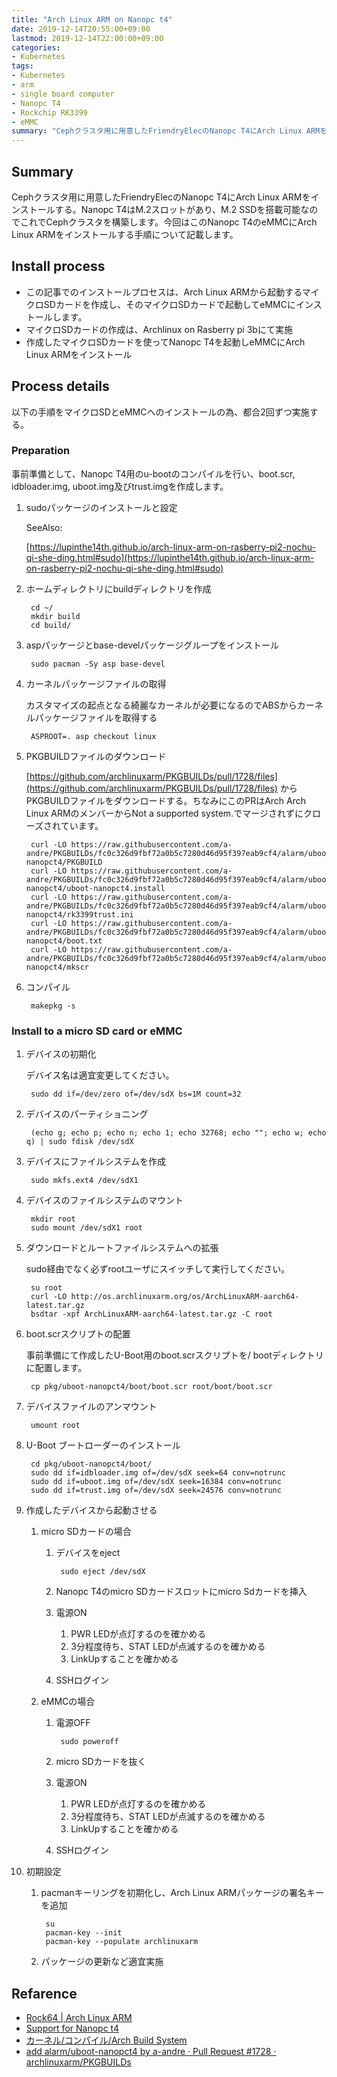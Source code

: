 ```yaml
---
title: "Arch Linux ARM on Nanopc t4"
date: 2019-12-14T20:55:00+09:00
lastmod: 2019-12-14T22:00:00+09:00
categories:
- Kubernetes
tags:
- Kubernetes
- arm
- single board computer
- Nanopc T4
- Rockchip RK3399
- eMMC
summary: "Cephクラスタ用に用意したFriendryElecのNanopc T4にArch Linux ARMをインストールする。Nanopc T4はM.2スロットがあり、M.2 SSDを搭載可能なのでこれでCephクラスタを構築します。今回はこのNanopc T4のeMMCにArch Linux ARMをインストールする手順について記載します。"
---
```



## Summary
Cephクラスタ用に用意したFriendryElecのNanopc T4にArch Linux ARMをインストールする。Nanopc T4はM.2スロットがあり、M.2 SSDを搭載可能なのでこれでCephクラスタを構築します。今回はこのNanopc T4のeMMCにArch Linux ARMをインストールする手順について記載します。

## Install process

- この記事でのインストールプロセスは、Arch Linux ARMから起動するマイクロSDカードを作成し、そのマイクロSDカードで起動してeMMCにインストールします。
- マイクロSDカードの作成は、Archlinux on Rasberry pi 3bにて実施
- 作成したマイクロSDカードを使ってNanopc T4を起動しeMMCにArch Linux ARMをインストール


## Process details

以下の手順をマイクロSDとeMMCへのインストールの為、都合2回ずつ実施する。

### Preparation

事前準備として、Nanopc T4用のu-bootのコンパイルを行い、boot.scr, idbloader.img, uboot.img及びtrust.imgを作成します。

1. sudoパッケージのインストールと設定

    SeeAlso: 

    [https://lupinthe14th.github.io/arch-linux-arm-on-rasberry-pi2-nochu-qi-she-ding.html#sudo](https://lupinthe14th.github.io/arch-linux-arm-on-rasberry-pi2-nochu-qi-she-ding.html#sudo)

1. ホームディレクトリにbuildディレクトリを作成

        cd ~/      
        mkdir build
        cd build/

1. aspパッケージとbase-develパッケージグループをインストール

        sudo pacman -Sy asp base-devel

1. カーネルパッケージファイルの取得

    カスタマイズの起点となる綺麗なカーネルが必要になるのでABSからカーネルパッケージファイルを取得する

        ASPROOT=. asp checkout linux

1. PKGBUILDファイルのダウンロード

    [https://github.com/archlinuxarm/PKGBUILDs/pull/1728/files](https://github.com/archlinuxarm/PKGBUILDs/pull/1728/files) からPKGBUILDファイルをダウンロードする。ちなみにこのPRはArch Arch Linux ARMのメンバーからNot a supported system.でマージされずにクローズされています。

        curl -LO https://raw.githubusercontent.com/a-andre/PKGBUILDs/fc0c326d9fbf72a0b5c7280d46d95f397eab9cf4/alarm/uboot-nanopct4/PKGBUILD
        curl -LO https://raw.githubusercontent.com/a-andre/PKGBUILDs/fc0c326d9fbf72a0b5c7280d46d95f397eab9cf4/alarm/uboot-nanopct4/uboot-nanopct4.install
        curl -LO https://raw.githubusercontent.com/a-andre/PKGBUILDs/fc0c326d9fbf72a0b5c7280d46d95f397eab9cf4/alarm/uboot-nanopct4/rk3399trust.ini
        curl -LO https://raw.githubusercontent.com/a-andre/PKGBUILDs/fc0c326d9fbf72a0b5c7280d46d95f397eab9cf4/alarm/uboot-nanopct4/boot.txt
        curl -LO https://raw.githubusercontent.com/a-andre/PKGBUILDs/fc0c326d9fbf72a0b5c7280d46d95f397eab9cf4/alarm/uboot-nanopct4/mkscr

1. コンパイル

        makepkg -s

### Install to a micro SD card or eMMC

1. デバイスの初期化

    デバイス名は適宜変更してください。

        sudo dd if=/dev/zero of=/dev/sdX bs=1M count=32

1. デバイスのパーティショニング

        (echo g; echo p; echo n; echo 1; echo 32768; echo ""; echo w; echo q) | sudo fdisk /dev/sdX

1. デバイスにファイルシステムを作成

        sudo mkfs.ext4 /dev/sdX1

1. デバイスのファイルシステムのマウント

        mkdir root
        sudo mount /dev/sdX1 root

1. ダウンロードとルートファイルシステムへの拡張

    sudo経由でなく必ずrootユーザにスイッチして実行してください。

        su root
        curl -LO http://os.archlinuxarm.org/os/ArchLinuxARM-aarch64-latest.tar.gz
        bsdtar -xpf ArchLinuxARM-aarch64-latest.tar.gz -C root

1. boot.scrスクリプトの配置

    事前準備にて作成したU-Boot用のboot.scrスクリプトを/ bootディレクトリに配置します。

        cp pkg/uboot-nanopct4/boot/boot.scr root/boot/boot.scr

1. デバイスファイルのアンマウント

        umount root

1. U-Boot ブートローダーのインストール

        cd pkg/uboot-nanopct4/boot/
        sudo dd if=idbloader.img of=/dev/sdX seek=64 conv=notrunc
        sudo dd if=uboot.img of=/dev/sdX seek=16384 conv=notrunc
        sudo dd if=trust.img of=/dev/sdX seek=24576 conv=notrunc

1. 作成したデバイスから起動させる
    1. micro SDカードの場合
        1. デバイスをeject

                sudo eject /dev/sdX

        2. Nanopc T4のmicro SDカードスロットにmicro Sdカードを挿入
        3. 電源ON
            1. PWR LEDが点灯するのを確かめる
            1. 3分程度待ち、STAT LEDが点滅するのを確かめる
            1. LinkUpすることを確かめる
        4. SSHログイン

    1. eMMCの場合
        1. 電源OFF

                sudo poweroff

        1. micro SDカードを抜く
        1. 電源ON
            1. PWR LEDが点灯するのを確かめる
            1. 3分程度待ち、STAT LEDが点滅するのを確かめる
            1. LinkUpすることを確かめる
        1. SSHログイン

1. 初期設定
    1. pacmanキーリングを初期化し、Arch Linux ARMパッケージの署名キーを追加

            su
            pacman-key --init
            pacman-key --populate archlinuxarm

    1. パッケージの更新など適宜実施

## Refarence

- [Rock64 | Arch Linux ARM](https://archlinuxarm.org/platforms/armv8/rockchip/rock64)
- [Support for Nanopc t4](https://archlinuxarm.org/forum/viewtopic.php?f=67&t=13763&p=61487&hilit=NanoPC+T4#p61487)
- [カーネル/コンパイル/Arch Build System](https://wiki.archlinux.jp/index.php/カーネル/コンパイル/Arch_Build_System)
- [add alarm/uboot-nanopct4 by a-andre · Pull Request #1728 · archlinuxarm/PKGBUILDs](https://github.com/archlinuxarm/PKGBUILDs/pull/1728/files)
